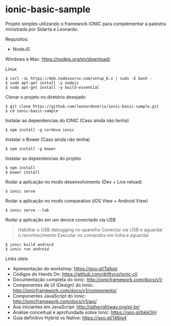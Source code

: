 # ionic-basic-sample
Projeto simples utilizando o framework IONIC para complementar a palestra ministrada por Sidarta e Leonardo.


Requisitos:
- NodeJS

Windows e Mac: https://nodejs.org/en/download/

Linux
```
$ curl -sL https://deb.nodesource.com/setup_6.x | sudo -E bash -
$ sudo apt-get install -y nodejs
$ sudo apt-get install -y build-essential
```


Clonar o projeto no diretório desejado
```
$ git clone https://github.com/leonardoneris/ionic-basic-sample.git
$ cd ionic-basic-sample
```


Instalar as dependencias do IONIC (Caso ainda não tenha)
```
$ npm install -g cordova ionic
```


Instalar o Bower (Caso ainda não tenha)
```
$ npm install -g bower
```


Instalar as dependencias do projeto
```
$ npm install
$ bower install
```


Rodar a aplicação no modo desenvolvimento (Dev + Live reload)
```
$ ionic serve
```


Rodar a aplicação no modo comparativo (iOS View + Android View)
```
$ ionic serve --lab
```


Rodar a aplicação em um device conectado via USB
> Habilitar o USB debugging no aparelho
> Conectar via USB e aguardar o reconhecimento
> Executar os comandos em linha e aguardar
```
$ ionic build android
$ ionic run android
```


Links úteis
- Apresentação do workshop: https://goo.gl/Ta1piq
- Códigos do Hands On: https://github.com/driftyco/ionic-cli 
- Documentação completa do Ionic: http://ionicframework.com/docs/v1/
- Componentes de UI (Design) do Ionic: http://ionicframework.com/docs/v1/components/
- Componentes JavaScript do Ionic: http://ionicframework.com/docs/v1/api/
- Aos iniciantes em JavaScript: http://jstherightway.org/pt-br/
- Análise conceitual e aprofundada sobre Ionic: https://goo.gl/bkkOiH 
- Guia definitivo Hybrid vs Native: https://goo.gl/146ig4
